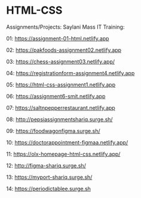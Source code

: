 # HTML-CSS
 Assignments/Projects: Saylani Mass IT Training:

01: https://assignment-01-html.netlify.app

02: https://pakfoods-assignment02.netlify.app

03: https://chess-assignment03.netlify.app/

04: https://registrationform-assignment4.netlify.app

05: https://html-css-assignment1.netlify.app

06: https://assignment6-smit.netlify.app

07: https://saltnpepperrestaurant.netlify.app

08: http://pepsiassignmentshariq.surge.sh/

09: https://foodwagonfigma.surge.sh/

10: https://doctorappointment-figmaa.netlify.app/

11: https://olx-homepage-html-css.netlify.app/

12: http://figma-shariq.surge.sh/

13: https://myport-shariq.surge.sh/

14: https://periodictablee.surge.sh

